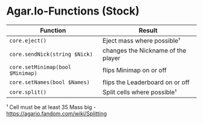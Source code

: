 # Agar.Io-Functions (Stock)



Function | Result
--- | ---
`core.eject()` | Eject mass where possible¹
`core.sendNick(string $Nick)` | changes the Nickname of the player
`core.setMinimap(bool $Minimap)` | flips Minimap on or off
`core.setNames(bool $Names)` | flips the Leaderboard on or off
`core.split()` | Split cells where possible¹

¹ Cell must be at least 35 Mass big - https://agario.fandom.com/wiki/Splitting
